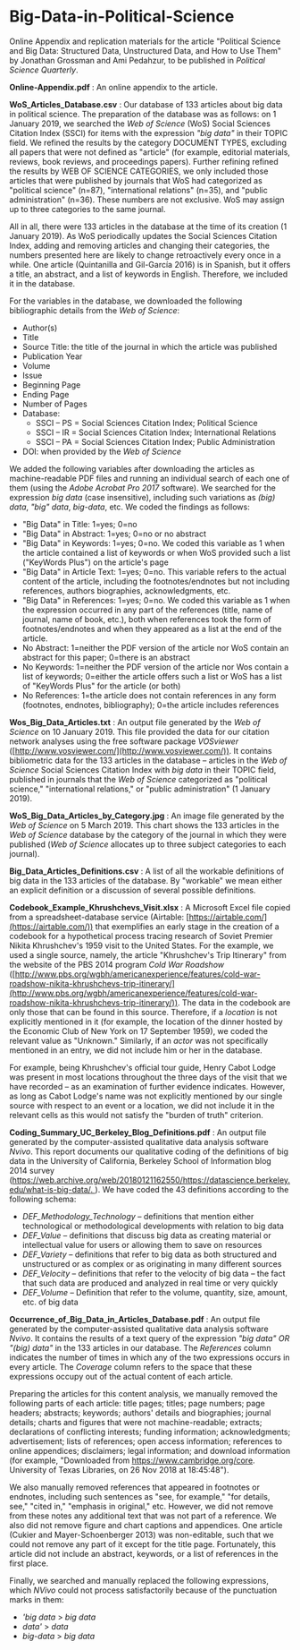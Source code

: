 # Big-Data-in-Political-Science
Online Appendix and replication materials for the article "Political Science and Big Data: Structured Data, Unstructured Data, and How to Use Them" by Jonathan Grossman and Ami Pedahzur, to be published in *Political Science Quarterly*.


**Online-Appendix.pdf** : An online appendix to the article.



**WoS\_Articles\_Database.csv** : Our database of 133 articles about big data in political science. The preparation of the database was as follows: on 1 January 2019, we searched the _Web of Science_ (WoS) Social Sciences Citation Index (SSCI) for items with the expression _&quot;big data&quot;_ in their TOPIC field. We refined the results by the category DOCUMENT TYPES, excluding all papers that were not defined as &quot;article&quot; (for example, editorial materials, reviews, book reviews, and proceedings papers). Further refining refined the results by WEB OF SCIENCE CATEGORIES, we only included those articles that were published by journals that WoS had categorized as &quot;political science&quot; (n=87), &quot;international relations&quot; (n=35), and &quot;public administration&quot; (n=36). These numbers are not exclusive. WoS may assign up to three categories to the same journal.

All in all, there were 133 articles in the database at the time of its creation (1 January 2019). As WoS periodically updates the Social Sciences Citation Index, adding and removing articles and changing their categories, the numbers presented here are likely to change retroactively every once in a while. One article (Quintanilla and Gil-García 2016) is in Spanish, but it offers a title, an abstract, and a list of keywords in English. Therefore, we included it in the database.

For the variables in the database, we downloaded the following bibliographic details from the _Web of Science_:

- Author(s)
- Title
- Source Title: the title of the journal in which the article was published
- Publication Year
- Volume
- Issue
- Beginning Page
- Ending Page
- Number of Pages
- Database:
  - SSCI – PS = Social Sciences Citation Index; Political Science
  - SSCI – IR = Social Sciences Citation Index; International Relations
  - SSCI – PA = Social Sciences Citation Index; Public Administration
- DOI: when provided by the _Web of Science_

We added the following variables after downloading the articles as machine-readable PDF files and running an individual search of each one of them (using the _Adobe Acrobat Pro 2017_ software). We searched for the expression _big data_ (case insensitive), including such variations as _(big) data_, _&quot;big&quot; data_, _big-data_, etc. We coded the findings as follows:

- &quot;Big Data&quot; in Title: 1=yes; 0=no
- &quot;Big Data&quot; in Abstract: 1=yes; 0=no or no abstract
- &quot;Big Data&quot; in Keywords: 1=yes; 0=no. We coded this variable as 1 when the article contained a list of keywords or when WoS provided such a list (&quot;KeyWords Plus&quot;) on the article&#39;s page
- &quot;Big Data&quot; in Article Text: 1=yes; 0=no. This variable refers to the actual content of the article, including the footnotes/endnotes but not including references, authors biographies, acknowledgments, etc.
- &quot;Big Data&quot; in References: 1=yes; 0=no. We coded this variable as 1 when the expression occurred in any part of the references (title, name of journal, name of book, etc.), both when references took the form of footnotes/endnotes and when they appeared as a list at the end of the article.
- No Abstract: 1=neither the PDF version of the article nor WoS contain an abstract for this paper; 0=there is an abstract
- No Keywords: 1=neither the PDF version of the article nor Wos contain a list of keywords; 0=either the article offers such a list or WoS has a list of &quot;KeyWords Plus&quot; for the article (or both)
- No References: 1=the article does not contain references in any form (footnotes, endnotes, bibliography); 0=the article includes references



**Wos\_Big\_Data\_Articles.txt** : An output file generated by the _Web of Science_ on 10 January 2019. This file provided the data for our citation network analyses using the free software package _VOSviewer_ ([http://www.vosviewer.com/](http://www.vosviewer.com/)). It contains bibliometric data for the 133 articles in the database – articles in the _Web of Science_ Social Sciences Citation Index with _big data_ in their TOPIC field, published in journals that the _Web of Science_ categorized as &quot;political science,&quot; &quot;international relations,&quot; or &quot;public administration&quot; (1 January 2019).

**WoS\_Big\_Data\_Articles\_by\_Category.jpg** : An image file generated by the _Web of Science_ on 5 March 2019. This chart shows the 133 articles in the _Web of Science_ database by the category of the journal in which they were published (_Web of Science_ allocates up to three subject categories to each journal).

**Big\_Data\_Articles\_Definitions.csv** : A list of all the workable definitions of big data in the 133 articles of the database. By &quot;workable&quot; we mean either an explicit definition or a discussion of several possible definitions.

**Codebook\_Example\_Khrushchevs\_Visit.xlsx** : A Microsoft Excel file copied from a spreadsheet-database service (Airtable: [https://airtable.com/](https://airtable.com/)) that exemplifies an early stage in the creation of a codebook for a hypothetical process tracing research of Soviet Premier Nikita Khrushchev&#39;s 1959 visit to the United States. For the example, we used a single source, namely, the article &quot;Khrushchev&#39;s Trip Itinerary&quot; from the website of the PBS 2014 program _Cold War Roadshow_ ([http://www.pbs.org/wgbh/americanexperience/features/cold-war-roadshow-nikita-khrushchevs-trip-itinerary/](http://www.pbs.org/wgbh/americanexperience/features/cold-war-roadshow-nikita-khrushchevs-trip-itinerary/)). The data in the codebook are only those that can be found in this source. Therefore, if a _location_ is not explicitly mentioned in it (for example, the location of the dinner hosted by the Economic Club of New York on 17 September 1959), we coded the relevant value as &quot;Unknown.&quot; Similarly, if an _actor_ was not specifically mentioned in an entry, we did not include him or her in the database.

For example, being Khrushchev&#39;s official tour guide, Henry Cabot Lodge was present in most locations throughout the three days of the visit that we have recorded – as an examination of further evidence indicates. However, as long as Cabot Lodge&#39;s name was not explicitly mentioned by our single source with respect to an event or a location, we did not include it in the relevant cells as this would not satisfy the &quot;burden of truth&quot; criterion.

**Coding\_Summary\_UC\_Berkeley\_Blog\_Definitions.pdf** : An output file generated by the computer-assisted qualitative data analysis software _Nvivo_. This report documents our qualitative coding of the definitions of big data in the University of California, Berkeley School of Information blog 2014 survey ([https://web.archive.org/web/20180121162550/https://datascience.berkeley.edu/what-is-big-data/.
](https://web.archive.org/web/20180121162550/https://datascience.berkeley.edu/what-is-big-data/.
)). We have coded the 43 definitions according to the following schema:

- _DEF\_Methodology\_Technology_ – definitions that mention either technological or methodological developments with relation to big data
- _DEF\_Value_ – definitions that discuss big data as creating material or intellectual value for users or allowing them to save on resources
- _DEF\_Variety_ – definitions that refer to big data as both structured and unstructured or as complex or as originating in many different sources
- _DEF\_Velocity_ – definitions that refer to the velocity of big data – the fact that such data are produced and analyzed in real time or very quickly
- _DEF\_Volume_ – Definition that refer to the volume, quantity, size, amount, etc. of big data

**Occurrence\_of\_Big\_Data\_in\_Articles\_Database.pdf** : An output file generated by the computer-assisted qualitative data analysis software _Nvivo_. It contains the results of a text query of the expression _&quot;big data&quot; OR &quot;(big) data&quot;_ in the 133 articles in our database. The _References_ column indicates the number of times in which any of the two expressions occurs in every article. The _Coverage_ column refers to the space that these expressions occupy out of the actual content of each article.

Preparing the articles for this content analysis, we manually removed the following parts of each article: title pages; titles; page numbers; page headers; abstracts; keywords; authors&#39; details and biographies; journal details; charts and figures that were not machine-readable; extracts; declarations of conflicting interests; funding information; acknowledgments; advertisement; lists of references; open access information; references to online appendices; disclaimers; legal information; and download information (for example, &quot;Downloaded from https://www.cambridge.org/core. University of Texas Libraries, on 26 Nov 2018 at 18:45:48&quot;).

We also manually removed references that appeared in footnotes or endnotes, including such sentences as &quot;see, for example,&quot; &quot;for details, see,&quot; &quot;cited in,&quot; &quot;emphasis in original,&quot; etc. However, we did not remove from these notes any additional text that was not part of a reference. We also did not remove figure and chart captions and appendices. One article (Cukier and Mayer-Schoenberger 2013) was non-editable, such that we could not remove any part of it except for the title page. Fortunately, this article did not include an abstract, keywords, or a list of references in the first place.

Finally, we searched and manually replaced the following expressions, which _NVivo_ could not process satisfactorily because of the punctuation marks in them:

- _&#39;big data_ > _big data_
- _data&#39;_ > _data_
- _big-data_ > _big data_
